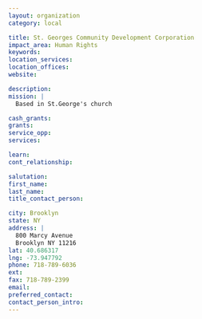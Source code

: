 ```yaml
---
layout: organization
category: local

title: St. Georges Community Development Corporation
impact_area: Human Rights
keywords: 
location_services: 
location_offices: 
website: 

description: 
mission: |
  Based in St.George's church

cash_grants: 
grants: 
service_opp: 
services: 

learn: 
cont_relationship: 

salutation: 
first_name: 
last_name: 
title_contact_person: 

city: Brooklyn
state: NY
address: |
  800 Marcy Avenue  
  Brooklyn NY 11216
lat: 40.686317
lng: -73.947792
phone: 718-789-6036
ext: 
fax: 718-789-2399
email: 
preferred_contact: 
contact_person_intro: 
---
```

